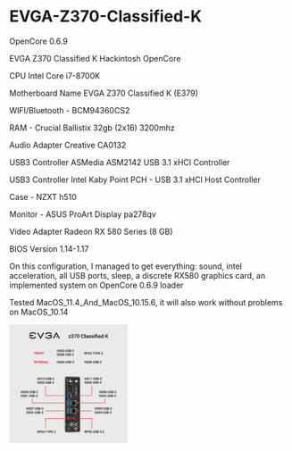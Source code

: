 # EVGA-Z370-Classified-K
OpenCore 0.6.9

EVGA Z370 Classified K Hackintosh OpenCore

CPU                   Intel Core i7-8700K

Motherboard Name  	  EVGA Z370 Classified K (E379)

WIFI/Bluetooth - BCM94360CS2

RAM - Crucial Ballistix 32gb (2x16) 3200mhz

Audio Adapter  	      Creative CA0132

USB3 Controller  	    ASMedia ASM2142 USB 3.1 xHCI Controller

USB3 Controller     	Intel Kaby Point PCH - USB 3.1 xHCI Host Controller

Case - NZXT h510

Monitor - ASUS ProArt Display pa278qv

Video Adapter       	Radeon RX 580 Series (8 GB)

BIOS Version  	      1.14-1.17


On this configuration, I managed to get everything: sound, intel acceleration, all USB ports, sleep, a discrete RX580 graphics card, an implemented system on OpenCore 0.6.9 loader

Tested MacOS_11.4_And_MacOS_10.15.6, it will also work without problems on MacOS_10.14


<img src="https://github.com/DmitriyyyyS/EVGA-Z370-Classified-K/blob/master/Other/USB-map.jpg" width="212" height="212"/>
